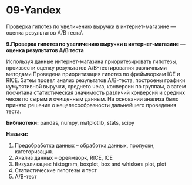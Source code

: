 # 09-Yandex
Проверка гипотез по увеличению выручки в интернет-магазине — оценка результатов A/B теста\

__9.Проверка гипотез по увеличению выручки в интернет-магазине — оценка результатов A/B теста__

Используя данные интернет-магазина приоритезировать гипотезы, произвести оценку результатов A/B-тестирования различными методами
Проведена приоритизация гипотез по фреймворкам ICE и RICE. Затем провел анализ результатов A/B-теста, построены графики кумулятивной выручки, среднего чека, конверсии по группам, а затем посчитана статистическая значимость различий конверсий
и средних чеков по сырым и очищенным данным. На основании анализа было принято решение о нецелесообразности дальнейшего проведения теста.

__Библиотеки:__ pandas, numpy, matplotlib, stats, scipy

__Навыки:__
   1. Предобработка данных – обработка данных, пропуски, категоризация.
   2. Анализ данных – фреймворк, RICE, ICE
   3. Визуализации: histogram, boxplot, box and whiskers plot, plot
   4. Статистические гипотезы и тест
   5. A/B-тест

